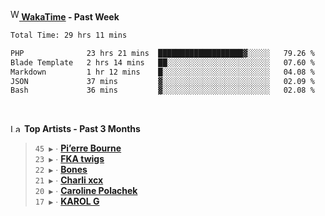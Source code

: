 <img src="https://github.com/dxnter/dxnter/assets/17434202/67b21fa4-d36d-46f9-9dec-f23d976b00ef" alt="WakaTime Logo" width="14" height="18"/><a href="https://wakatime.com/@dxnter" target="_blank"><strong> WakaTime</strong></a><strong> - Past Week</strong>

<!--START_SECTION:waka-->

```txt
Total Time: 29 hrs 11 mins

PHP              23 hrs 21 mins  ███████████████████▓░░░░░   79.26 %
Blade Template   2 hrs 14 mins   ██░░░░░░░░░░░░░░░░░░░░░░░   07.60 %
Markdown         1 hr 12 mins    █░░░░░░░░░░░░░░░░░░░░░░░░   04.08 %
JSON             37 mins         ▓░░░░░░░░░░░░░░░░░░░░░░░░   02.09 %
Bash             36 mins         ▓░░░░░░░░░░░░░░░░░░░░░░░░   02.08 %
```

<!--END_SECTION:waka-->

<br/>

<!--START_LASTFM_ARTISTS:{"period": "3month", "rows": 6}-->
<a href="https://last.fm" target="_blank"><img src="https://user-images.githubusercontent.com/17434202/215290617-e793598d-d7c9-428f-9975-156db1ba89cc.svg" alt="Last.fm Logo" width="18" height="13"/></a> **Top Artists - Past 3 Months**

> `45 ▶️` ∙ **[Pi’erre Bourne](https://www.last.fm/music/Pi%E2%80%99erre+Bourne)**<br/>
> `23 ▶️` ∙ **[FKA twigs](https://www.last.fm/music/FKA+twigs)**<br/>
> `22 ▶️` ∙ **[Bones](https://www.last.fm/music/Bones)**<br/>
> `21 ▶️` ∙ **[Charli xcx](https://www.last.fm/music/Charli+xcx)**<br/>
> `20 ▶️` ∙ **[Caroline Polachek](https://www.last.fm/music/Caroline+Polachek)**<br/>
> `17 ▶️` ∙ **[KAROL G](https://www.last.fm/music/KAROL+G)**<br/>
<!--END_LASTFM_ARTISTS-->
